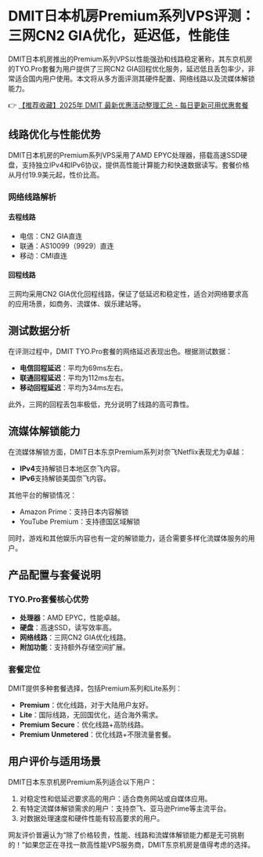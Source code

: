 # DMIT日本机房Premium系列VPS评测：三网CN2 GIA优化，延迟低，性能佳

DMIT日本机房推出的Premium系列VPS以性能强劲和线路稳定著称，其东京机房的TYO.Pro套餐为用户提供了三网CN2 GIA回程优化服务，延迟低且丢包率少，非常适合国内用户使用。本文将从多方面评测其硬件配置、网络线路以及流媒体解锁能力。

👉 [【推荐收藏】2025年 DMIT 最新优惠活动整理汇总 - 每日更新可用优惠套餐](https://bit.ly/dmit_coupon)

## 线路优化与性能优势

DMIT日本机房的Premium系列VPS采用了AMD EPYC处理器，搭载高速SSD硬盘，支持独立IPv4和IPv6协议，提供高性能计算能力和快速数据读写。套餐价格从月付19.9美元起，性价比高。

### 网络线路解析
#### 去程线路
- 电信：CN2 GIA直连
- 联通：AS10099（9929）直连
- 移动：CMI直连

#### 回程线路
三网均采用CN2 GIA优化回程线路，保证了低延迟和稳定性，适合对网络要求高的应用场景，如商务、流媒体、娱乐建站等。

## 测试数据分析

在评测过程中，DMIT TYO.Pro套餐的网络延迟表现出色。根据测试数据：
- **电信回程延迟**：平均为69ms左右。
- **联通回程延迟**：平均为112ms左右。
- **移动回程延迟**：平均为34ms左右。

此外，三网的回程丢包率极低，充分说明了线路的高可靠性。

## 流媒体解锁能力

在流媒体解锁方面，DMIT日本东京Premium系列对奈飞Netflix表现尤为卓越：
- **IPv4**支持解锁日本地区奈飞内容。
- **IPv6**支持解锁美国奈飞内容。

其他平台的解锁情况：
- Amazon Prime：支持日本内容解锁
- YouTube Premium：支持德国区域解锁

同时，游戏和其他娱乐内容也有一定的解锁能力，适合需要多样化流媒体服务的用户。

## 产品配置与套餐说明

### TYO.Pro套餐核心优势
- **处理器**：AMD EPYC，性能卓越。
- **硬盘**：高速SSD，读写效率高。
- **网络线路**：三网CN2 GIA优化线路。
- **附加功能**：支持额外存储空间扩展。

### 套餐定位
DMIT提供多种套餐选择，包括Premium系列和Lite系列：
- **Premium**：优化线路，对于大陆用户友好。
- **Lite**：国际线路，无回国优化，适合海外需求。
- **Premium Secure**：优化线路+高防线路。
- **Premium Unmetered**：优化线路+不限流量套餐。

## 用户评价与适用场景

DMIT日本东京机房Premium系列适合以下用户：
1. 对稳定性和低延迟要求高的用户：适合商务网站或自媒体应用。
2. 有特定流媒体解锁需求的用户：支持奈飞、亚马逊Prime等主流平台。
3. 对数据处理速度和硬件性能有较高要求的用户。

网友评价普遍认为“除了价格较贵，性能、线路和流媒体解锁能力都是无可挑剔的！”如果您正在寻找一款高性能VPS服务商，DMIT东京机房是值得考虑的选择。